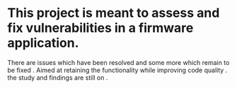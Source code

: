 # This project is meant to assess and fix vulnerabilities in a  firmware application. 
There are issues which have been resolved and some more which remain to be fixed . Aimed at retaining the functionality while improving code quality . the study and findings are still on .

